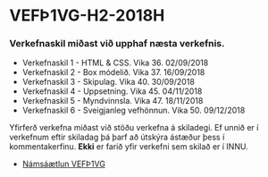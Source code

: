 # VEFÞ1VG-H2-2018H

### Verkefnaskil miðast við upphaf næsta verkefnis.

* Verkefnaskil 1 - HTML & CSS. Vika 36. 02/09/2018
* Verkefnaskil 2 - Box módelið. Vika 37. 16/09/2018
* Verkefnaskil 3 - Skipulag. Vika 40. 30/09/2018
* Verkefnaskil 4 - Uppsetning. Vika 45. 04/11/2018 
* Verkefnaskil 5 - Myndvinnsla. Vika 47. 18/11/2018 
* Verkefnaskil 6 - Sveigjanleg vefhönnun. Vika 50. 09/12/2018

Yfirferð verkefna miðast við stöðu verkefna á skiladegi. Ef unnið er í verkefnum eftir skiladag þá þarf að útskýra ástæður þess í kommentakerfinu. **Ekki** er farið yfir verkefni sem skilað er í INNU. 

* [Námsáætlun VEFÞ1VG](https://github.com/vefgrunnur/VEF1VG-H2-2018H/blob/master/N%C3%A1ms%C3%A1%C3%A6tlun%20VEF%C3%9E1VG/VEF%C3%9E1VG05_H18.pdf) 